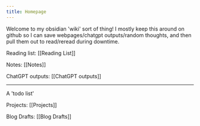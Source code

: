 ```yaml
---
title: Homepage
---
```

Welcome to my obsidian 'wiki' sort of thing! I mostly keep this around on github so I can save webpages/chatgpt outputs/random thoughts, and then pull them out to read/reread during downtime. 

Reading list: [[Reading List]]

Notes: [[Notes]]

ChatGPT outputs: [[ChatGPT outputs]]

------

A 'todo list' 

Projects: [[Projects]]

Blog Drafts: [[Blog Drafts]]


